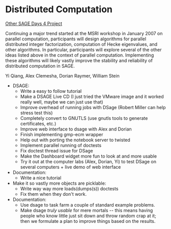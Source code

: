 

# Distributed Computation

<a href="/days4/projects/">Other SAGE Days 4 Project</a> 

Continuing a major trend started at the MSRI workshop in January 2007 on parallel computation, participants will design algorithms for parallel distributed integer factorization, computation of Hecke eigenvalues, and other algorithms. In particular, participants will explore several of the other ideas listed above in the context of parallel computation. Implementing these algorithms will likely vastly improve the stability and reliability of distributed computation in SAGE. 

Yi Qiang, Alex Clemesha, Dorian Raymer, William Stein 

* DSAGE: 
   * Write a easy to follow tutorial 
   * Make a DSAGE Live CD (I just tried the VMware image and it worked really well, maybe we can just use that) 
   * Improve overhead of running jobs with DSage (Robert Miller can help stress test this) 
   * Completely convert to GNUTLS (use gnutls tools to generate certificates, etc.) 
   * Improve web interface to dsage with Alex and Dorian 
   * Finish implementing gmp-ecm wrapper 
   * Help out with porting the notebook server to twisted 
   * Implement parallel running of doctests 
   * Fix doctest thread issue for DSage 
   * Make the Dashboard widget more fun to look at and more usable 
   * Try it out at the computer labs (Alex, Dorian, Yi) to test DSage on several computers + live demo of web interface 
* Documentation: 
   * Write a nice tutorial 
* Make it so vastly more objects are picklable: 
   * Write way way more loads(dumps(s)) doctests 
   * Fix them when they don't work. 
* Documentation: 
   * Use dsage to task farm a couple of standard example problems. 
   * Make dsage _truly usable_ for mere mortals -- this means having people who know little just sit down and throw random crap at it; then we formulate a plan to improve things based on the results. 